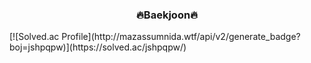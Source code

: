 <div align = "center">
  <h3 >🔥Baekjoon🔥</h3>
</div>
  [![Solved.ac Profile](http://mazassumnida.wtf/api/v2/generate_badge?boj=jshpqpw)](https://solved.ac/jshpqpw/)

